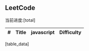 ## LeetCode

当前进度:[total]

| #   | Title                                                                                                                             | javascript                | Difficulty |
| --- | --------------------------------------------------------------------------------------------------------------------------------- | ------------------------- | ---------- |
[table_data]